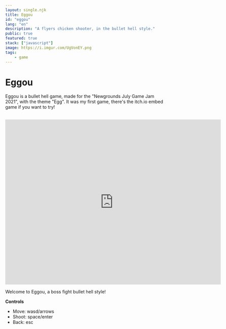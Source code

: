 ```yaml
---
layout: single.njk
title: Eggou
id: "eggou"
lang: "en"
description: "A flyers chicken shooter, in the bullet hell style."
public: true
featured: true
stack: ["javascript"]
image: https://i.imgur.com/UgVonEY.png
tags:
    - game
---
```


# Eggou

Eggou is a bullet hell game, made for the "Newgrounds July Game Jam 2021", with
the theme "Egg". It was my first game, there's the itch.io embed game if you
want to try!

<br>

<iframe frameborder="" src="https://itch.io/embed-upload/8640582?color=ebb2b2" width="680" height="520"><a href="https://lajbel.itch.io/eggou">Play Eggou on itch.io</a></iframe>

Welcome to Eggou, a boss fight bullet hell style!

**Controls**

- Move: wasd/arrows
- Shoot: space/enter
- Back: esc
